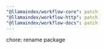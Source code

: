 ```yaml
---
"@llamaindex/workflow-core": patch
"@llamaindex/workflow-http": patch
"@llamaindex/workflow-docs": patch
---
```


chore: rename package
